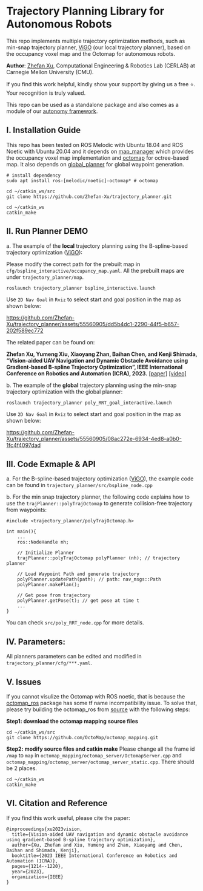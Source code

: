 # Trajectory Planning Library for Autonomous Robots 
This repo implements multiple trajectory optimization methods, such as min-snap trajectory planner, [ViGO](https://ieeexplore.ieee.org/abstract/document/10160638) (our local trajectory planner), based on the occupancy voxel map and the Octomap for autonomous robots.

**Author**: [Zhefan Xu](https://zhefanxu.com/), Computational Engineering & Robotics Lab (CERLAB) at Carnegie Mellon University (CMU).

If you find this work helpful, kindly show your support by giving us a free ⭐️. Your recognition is truly valued.

This repo can be used as a standalone package and also comes as a module of our [autonomy framework](https://github.com/Zhefan-Xu/CERLAB-UAV-Autonomy).

## I. Installation Guide
This repo has been tested on ROS Melodic with Ubuntu 18.04 and ROS Noetic with Ubuntu 20.04 and it depends on [map_manager](https://github.com/Zhefan-Xu/map_manager) which provides the occupancy voxel map implementation and [octomap](http://wiki.ros.org/octomap) for octree-based map. It also depends on [global_planner](https://github.com/Zhefan-Xu/global_planner) for global waypoint generation.

```
# install dependency
sudo apt install ros-[melodic/noetic]-octomap* # octomap

cd ~/catkin_ws/src
git clone https://github.com/Zhefan-Xu/trajectory_planner.git

cd ~/catkin_ws
catkin_make
```

## II. Run Planner DEMO
a. The example of the **local** trajectory planning using the B-spline-based trajectory optimization ([ViGO](https://ieeexplore.ieee.org/abstract/document/10160638)):

Please modify the correct path for the prebuilt map in ```cfg/bspline_interactive/occupancy_map.yaml```. All the prebuilt maps are under ```trajectory_planner/map```.

```
roslaunch trajectory_planner bspline_interactive.launch
```
Use ```2D Nav Goal``` in ```Rviz``` to select start and goal position in the map as shown below:

https://github.com/Zhefan-Xu/trajectory_planner/assets/55560905/dd5b4dc1-2290-44f5-b657-202f589ec772

The related paper can be found on:

**Zhefan Xu, Yumeng Xiu, Xiaoyang Zhan, Baihan Chen, and Kenji Shimada, “Vision-aided UAV Navigation and Dynamic Obstacle Avoidance using Gradient-based B-spline Trajectory Optimization”, IEEE International Conference on Robotics and Automation (ICRA), 2023.** [\[paper\]](https://ieeexplore.ieee.org/abstract/document/10160638) [\[video\]](https://youtu.be/xlMAL8aBHHg?si=4E5vShz7spxZDzps)

b. The example of the **global** trajectory planning using the min-snap trajectory optimization with the global planner:

```
roslaunch trajectory_planner poly_RRT_goal_interactive.launch 
```
Use ```2D Nav Goal``` in ```Rviz``` to select start and goal position in the map as shown below:

https://github.com/Zhefan-Xu/trajectory_planner/assets/55560905/08ac272e-6934-4ed8-a0b0-1fc4f4097dad

## III. Code Exmaple & API
a. For the B-spline-based trajectory optimization ([ViGO](https://ieeexplore.ieee.org/abstract/document/10160638)), the example code can be found in ```trajectory_planner/src/bspline_node.cpp```

b. For the min snap trajectory planner, the following code explains how to use the ```trajPlanner::polyTrajOctomap``` to generate collision-free trajectory from waypoints:
```
#include <trajectory_planner/polyTrajOctomap.h>

int main(){
    ...
    ros::NodeHandle nh;

    // Initialize Planner
    trajPlanner::polyTrajOctomap polyPlanner (nh); // trajectory planner

    // Load Waypoint Path and generate trajectory
    polyPlanner.updatePath(path); // path: nav_msgs::Path
    polyPlanner.makePlan();

    // Get pose from trajectory
    polyPlanner.getPose(t); // get pose at time t
    ...
}
```
You can check ```src/poly_RRT_node.cpp``` for more details.

## IV. Parameters:
All planners parameters can be edited and modified in ```trajectory_planner/cfg/***.yaml```. 


## V. Issues
If you cannot visulize the Octomap with ROS noetic, that is because the [octomap_ros](http://wiki.ros.org/octomap) package has some tf name incompatibility issue. To solve that, please try building the octomap_ros from [source](https://github.com/OctoMap/octomap_mapping) with the following steps:

**Step1: download the octomap mapping source files**

```
cd ~/catkin_ws/src
git clone https://github.com/OctoMap/octomap_mapping.git
```

**Step2: modify source files and catkin make**
Please change all the frame id ```/map``` to ```map``` in ```octomap_mapping/octomap_server/OctomapServer.cpp``` and ```octomap_mapping/octomap_server/octomap_server_static.cpp```. There should be 2 places. 
```
cd ~/catkin_ws
catkin_make
```

## VI. Citation and Reference
If you find this work useful, please cite the paper:
```
@inproceedings{xu2023vision,
  title={Vision-aided UAV navigation and dynamic obstacle avoidance using gradient-based B-spline trajectory optimization},
  author={Xu, Zhefan and Xiu, Yumeng and Zhan, Xiaoyang and Chen, Baihan and Shimada, Kenji},
  booktitle={2023 IEEE International Conference on Robotics and Automation (ICRA)},
  pages={1214--1220},
  year={2023},
  organization={IEEE}
}
```
